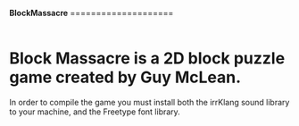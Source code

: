 <b>BlockMassacre</b>
====================<br><br>

Block Massacre is a 2D block puzzle game created by Guy McLean.<br>
==============================
In order to compile the game you must install both the irrKlang sound library to your machine, and the Freetype font library.
